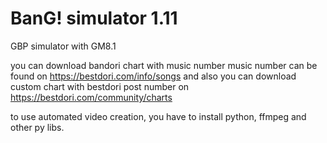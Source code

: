 # BanG! simulator 1.11
GBP simulator with GM8.1

you can download bandori chart with music number
music number can be found on https://bestdori.com/info/songs
and also you can download custom chart with bestdori post number on https://bestdori.com/community/charts

to use automated video creation, you have to install python, ffmpeg and other py libs.
